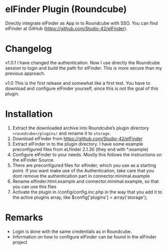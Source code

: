 # elFinder Plugin (Roundcube)
Directly integrate elFinder as App in to Roundcube with SSO. You can find elFinder at GitHub (https://github.com/Studio-42/elFinder). 

# Changelog
v1.0.1
  I have changed the authentication. Now I use directly the Roundcube session to login and build the path for elFinder. This is more secure than my previous approach. 

v1.0 
  This is the first release and somewhat like a first test. You have to download and configure elFinder yourself, since this is not the goal of this plugin.

# Installation
1. Extract the downloaded archive into Roundcube’s plugin directory `<roundcube>/plugins/` and rename it to `storage`.
2. Download elFinder from https://github.com/Studio-42/elFinder
3. Extract elFinder in to the plugin directory. I have some example preconfigured files from eLfinder 2.1.30 (they end with *.example)
4. Configure elFinder to your needs. Mostly this follows the instructions on the elFinder Source.
5. There are preconfigured files for elfinder, which you use as a starting point. If you want make use of the Authentication, take care that you dont remove the authentication part in connector.minimal.example
6. Rename elfinder.html.example and connector.minimal.example, so that you can use this files 
7. Activate the plugin in /config/config.inc.php in the way that you add it to the active plugins array, like $config['plugins'] = array('storage');

# Remarks
- Login is done with the same credentials as in Roundcube.
- Information on how to configure elFinder can be found in the elFinder project
